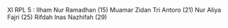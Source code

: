 XI RPL 5 :
Ilham Nur Ramadhan (15)
Muamar Zidan Tri Antoro (21)
Nur Aliya Fajri (25)
Rifdah Inas Nazhifah (29)
